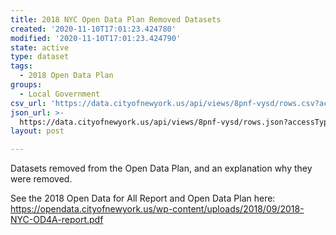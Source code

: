```yaml
---
title: 2018 NYC Open Data Plan Removed Datasets
created: '2020-11-10T17:01:23.424780'
modified: '2020-11-10T17:01:23.424790'
state: active
type: dataset
tags:
  - 2018 Open Data Plan
groups:
  - Local Government
csv_url: 'https://data.cityofnewyork.us/api/views/8pnf-vysd/rows.csv?accessType=DOWNLOAD'
json_url: >-
  https://data.cityofnewyork.us/api/views/8pnf-vysd/rows.json?accessType=DOWNLOAD
layout: post

---
```

Datasets removed from the Open Data Plan, and an explanation why they were removed. 

See the 2018 Open Data for All Report and Open Data Plan here: https://opendata.cityofnewyork.us/wp-content/uploads/2018/09/2018-NYC-OD4A-report.pdf

